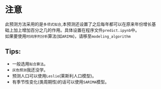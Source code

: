 # 注意

此预测方法采用的是`多项式拟合`,本预测还设置了之后每年都可以在原来年份增长基础上加上增加百分之几的作用。具体设置在程序文件`predict.ipynb`中。  
如果要使用`时间序列分析`算法(如`ARIMA`)，请移至`modeling_algorithm`


## Tips:

- 一般选用`拟合算法`。
- `灰色预测`我还没学。
- 预测人口可以使用`Leslie`(莱斯利人口模型)。
- 有季节性变化(类周期性)的话可以使用`SARIMA`模型。
